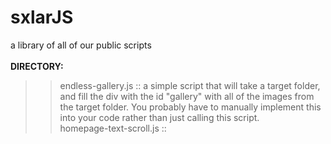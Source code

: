 # sxlarJS
a library of all of our public scripts
<br><br>
<span style="font-size: 14px;"><b>DIRECTORY:</b></span><br>
>> endless-gallery.js :: a simple script that will take a target folder, and fill the div with the id "gallery" with all of the images from the target folder. You probably have to manually implement this into your code rather than just calling this script.<br>
>> homepage-text-scroll.js ::
